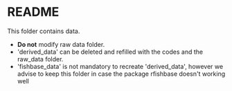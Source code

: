 # README

This folder contains data.
- **Do not** modify raw data folder.
- 'derived_data' can be deleted and refilled with the codes and the raw_data folder.
- 'fishbase_data' is not mandatory to recreate 'derived_data', however we advise to keep this folder in case the package rfishbase doesn't working well
